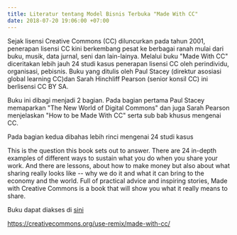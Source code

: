```yaml
---
title: Literatur tentang Model Bisnis Terbuka "Made With CC"
date: 2018-07-20 19:06:00 +07:00
---
```


Sejak lisensi Creative Commons (CC) diluncurkan pada tahun 2001, penerapan lisensi CC kini berkembang pesat ke berbagai ranah mulai dari buku, musik, data jurnal, seni dan lain-lainya. Melalui buku "Made With CC" diceritakan lebih jauh 24 studi kasus penerapan lisensi CC oleh perindividu, organisasi, pebisnis. Buku yang ditulis oleh Paul Stacey (direktur asosiasi global learning CC)dan Sarah Hinchliff Pearson (senior konsil CC) ini berlisensi CC BY SA.

Buku ini dibagi menjadi 2 bagian. Pada bagian pertama Paul Stacey memaparkan "The New World of Digital Commons" dan juga Sarah Pearson menjelaskan "How to be Made With CC" serta sub bab khusus mengenai CC.

Pada bagian kedua dibahas lebih rinci mengenai 24 studi kasus

This is the question this book sets out to answer. There are 24 in-depth examples of different ways to sustain what you do when you share your work. And there are lessons, about how to make money but also about what sharing really looks like -- why we do it and what it can bring to the economy and the world. Full of practical advice and inspiring stories, Made with Creative Commons is a book that will show you what it really means to share.

Buku dapat diakses di [sini](https://creativecommons.org/wp-content/uploads/2017/04/made-with-cc.pdf)

https://creativecommons.org/use-remix/made-with-cc/